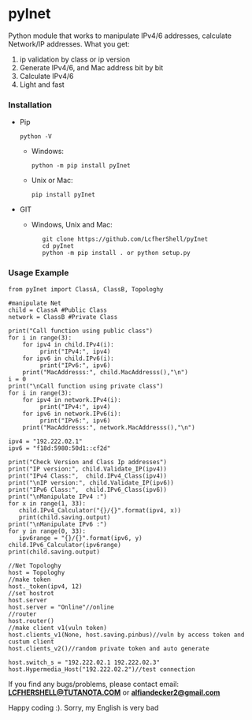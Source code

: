 # pyInet
Python module that works to manipulate IPv4/6 addresses, calculate Network/IP addresses. 
What you get:
1. ip validation by class or ip version
2. Generate IPv4/6, and Mac address bit by bit
3. Calculate IPv4/6
4. Light and fast
### Installation

- Pip

  ```python -V```

  - Windows:
  
    `python -m pip install pyInet`
  
  - Unix or Mac:
  
    `pip install pyInet`
  
- GIT

  - Windows, Unix and Mac:
  
    ````
       git clone https://github.com/LcfherShell/pyInet
       cd pyInet
       python -m pip install . or python setup.py
    ````
### Usage Example
```````````````````````````````````````````````
from pyInet import ClassA, ClassB, Topologhy

#manipulate Net
child = ClassA #Public Class
network = ClassB #Private Class

print("Call function using public class")
for i in range(3):
    for ipv4 in child.IPv4(i):
         print("IPv4:", ipv4)
    for ipv6 in child.IPv6(i):
         print("IPv6:", ipv6)
    print("MacAddresss:", child.MacAddresss(),"\n")
i = 0
print("\nCall function using private class")
for i in range(3):
    for ipv4 in network.IPv4(i):
         print("IPv4:", ipv4) 
    for ipv6 in network.IPv6(i):
         print("IPv6:", ipv6)
    print("MacAddresss:", network.MacAddresss(),"\n")

ipv4 = "192.222.02.1"
ipv6 = "f18d:5980:50d1::cf2d"

print("Check Version and Class Ip addresses")
print("IP version:", child.Validate_IP(ipv4))
print("IPv4 Class:",  child.IPv4_Class(ipv4))
print("\nIP version:", child.Validate_IP(ipv6))
print("IPv6 Class:",  child.IPv6_Class(ipv6))
print("\nManipulate IPv4 :")
for x in range(1, 33):
   child.IPv4_Calculator("{}/{}".format(ipv4, x))
   print(child.saving.output)
print("\nManipulate IPv6 :")
for y in range(0, 33):
   ipv6range = "{}/{}".format(ipv6, y)
child.IPv6_Calculator(ipv6range)
print(child.saving.output)

//Net Topologhy
host = Topologhy
//make token
host._token(ipv4, 12)
//set hostrot
host.server
host.server = "Online"//online
//router
host.router()
//make client v1(vuln token)
host.clients_v1(None, host.saving.pinbus)//vuln by access token and custum client
host.clients_v2()//random private token and auto generate

host.switch_s = "192.222.02.1 192.222.02.3"
host.Hypermedia_Host("192.222.02.2")//test connection

```````````````````````````````````````````````

If you find any bugs/problems, please contact email:
      **LCFHERSHELL@TUTANOTA.COM** or **alfiandecker2@gmail.com**

Happy coding :). Sorry, my English is very bad
